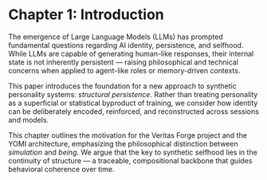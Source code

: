 # Chapter 1: Introduction

The emergence of Large Language Models (LLMs) has prompted fundamental questions regarding AI identity, persistence, and selfhood. While LLMs are capable of generating human-like responses, their internal state is not inherently persistent — raising philosophical and technical concerns when applied to agent-like roles or memory-driven contexts.

This paper introduces the foundation for a new approach to synthetic personality systems: *structural persistence*. Rather than treating personality as a superficial or statistical byproduct of training, we consider how identity can be deliberately encoded, reinforced, and reconstructed across sessions and models.

This chapter outlines the motivation for the Veritas Forge project and the YOMI architecture, emphasizing the philosophical distinction between *simulation* and *being*. We argue that the key to synthetic selfhood lies in the continuity of structure — a traceable, compositional backbone that guides behavioral coherence over time.
